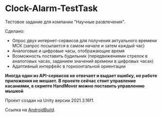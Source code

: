 # Clock-Alarm-TestTask

Тестовое задание для компании "Научные развлечения".

Сделано:
- Опрос двух интернет-сервисов для получения актуального времени МСК (запрос посылается в самом начале и затем каждый час)
- Аналоговые и цифровые часы, отображающие время
- Возможность поставить будильник (передвижениями стрелок в аналоговых часах, заданием значений времени в цифровых часах)
- Адаптивный интерфейс в горизонтальной ориентации

**Иногда один из API-сервисов не отвечает и выдает ошибку, но работе приложения не мешает.**
**В проекте сейчас стоит управление касаниями, в скрипте HandMover можно поставить управлению мышкой**

Проект создан на Unity версии 2021.3.16f1. 

Ссылка на [AndroidBuild](https://drive.google.com/file/d/1oeJ-IMkgXLdYetq0bXqS-gN2Yiiho1PM/view?usp=sharing).
